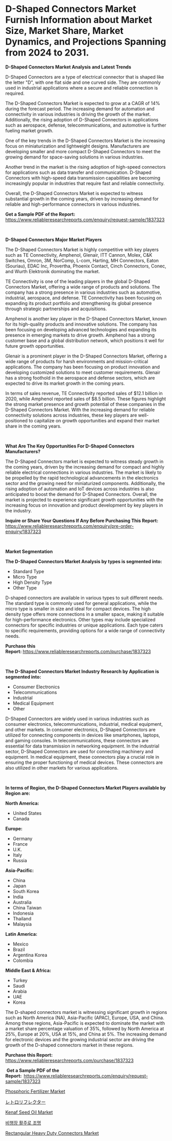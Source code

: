 <p><h1>D-Shaped Connectors Market Furnish Information about Market Size, Market Share, Market Dynamics, and Projections Spanning from 2024 to 2031.</h1></p><p><strong>D-Shaped Connectors Market Analysis and Latest Trends</strong></p>
<p><p>D-Shaped Connectors are a type of electrical connector that is shaped like the letter "D", with one flat side and one curved side. They are commonly used in industrial applications where a secure and reliable connection is required.</p><p>The D-Shaped Connectors Market is expected to grow at a CAGR of 14% during the forecast period. The increasing demand for automation and connectivity in various industries is driving the growth of the market. Additionally, the rising adoption of D-Shaped Connectors in applications such as aerospace, defense, telecommunications, and automotive is further fueling market growth.</p><p>One of the key trends in the D-Shaped Connectors Market is the increasing focus on miniaturization and lightweight designs. Manufacturers are developing smaller and more compact D-Shaped Connectors to meet the growing demand for space-saving solutions in various industries.</p><p>Another trend in the market is the rising adoption of high-speed connectors for applications such as data transfer and communication. D-Shaped Connectors with high-speed data transmission capabilities are becoming increasingly popular in industries that require fast and reliable connectivity.</p><p>Overall, the D-Shaped Connectors Market is expected to witness substantial growth in the coming years, driven by increasing demand for reliable and high-performance connectors in various industries.</p></p>
<p><strong>Get a Sample PDF of the Report:&nbsp;</strong> <a href="https://www.reliableresearchreports.com/enquiry/request-sample/1837323">https://www.reliableresearchreports.com/enquiry/request-sample/1837323</a></p>
<p>&nbsp;</p>
<p><strong>D-Shaped Connectors Major Market Players</strong></p>
<p><p>The D-Shaped Connectors Market is highly competitive with key players such as TE Connectivity, Amphenol, Glenair, ITT Cannon, Molex, C&K Switches, Omron, 3M, NorComp, L-com, Harting, MH Connectors, Eaton (Souriau), EDAC Inc, Provertha, Phoenix Contact, Cinch Connectors, Conec, and Wurth Elektronik dominating the market.</p><p>TE Connectivity is one of the leading players in the global D-Shaped Connectors Market, offering a wide range of products and solutions. The company has a strong presence in various industries such as automotive, industrial, aerospace, and defense. TE Connectivity has been focusing on expanding its product portfolio and strengthening its global presence through strategic partnerships and acquisitions.</p><p>Amphenol is another key player in the D-Shaped Connectors Market, known for its high-quality products and innovative solutions. The company has been focusing on developing advanced technologies and expanding its presence in emerging markets to drive growth. Amphenol has a strong customer base and a global distribution network, which positions it well for future growth opportunities.</p><p>Glenair is a prominent player in the D-Shaped Connectors Market, offering a wide range of products for harsh environments and mission-critical applications. The company has been focusing on product innovation and developing customized solutions to meet customer requirements. Glenair has a strong foothold in the aerospace and defense sectors, which are expected to drive its market growth in the coming years.</p><p>In terms of sales revenue, TE Connectivity reported sales of $12.1 billion in 2020, while Amphenol reported sales of $8.5 billion. These figures highlight the strong market presence and growth potential of these companies in the D-Shaped Connectors Market. With the increasing demand for reliable connectivity solutions across industries, these key players are well-positioned to capitalize on growth opportunities and expand their market share in the coming years.</p></p>
<p>&nbsp;</p>
<p><strong>What Are The Key Opportunities For D-Shaped Connectors Manufacturers?</strong></p>
<p><p>The D-Shaped Connectors market is expected to witness steady growth in the coming years, driven by the increasing demand for compact and highly reliable electrical connections in various industries. The market is likely to be propelled by the rapid technological advancements in the electronics sector and the growing need for miniaturized components. Additionally, the rising adoption of automation and IoT devices across industries is also anticipated to boost the demand for D-Shaped Connectors. Overall, the market is projected to experience significant growth opportunities with the increasing focus on innovation and product development by key players in the industry.</p></p>
<p><strong>Inquire or Share Your Questions If Any Before Purchasing This Report:</strong> <a href="https://www.reliableresearchreports.com/enquiry/pre-order-enquiry/1837323">https://www.reliableresearchreports.com/enquiry/pre-order-enquiry/1837323</a></p>
<p>&nbsp;</p>
<p><strong>Market Segmentation</strong></p>
<p><strong>The D-Shaped Connectors Market Analysis by types is segmented into:</strong></p>
<p><ul><li>Standard Type</li><li>Micro Type</li><li>High Density Type</li><li>Other Type</li></ul></p>
<p><p>D-shaped connectors are available in various types to suit different needs. The standard type is commonly used for general applications, while the micro type is smaller in size and ideal for compact devices. The high density type offers more connections in a smaller space, making it suitable for high-performance electronics. Other types may include specialized connectors for specific industries or unique applications. Each type caters to specific requirements, providing options for a wide range of connectivity needs.</p></p>
<p><strong>Purchase this Report:&nbsp;</strong><a href="https://www.reliableresearchreports.com/purchase/1837323">https://www.reliableresearchreports.com/purchase/1837323</a></p>
<p>&nbsp;</p>
<p><strong>The D-Shaped Connectors Market Industry Research by Application is segmented into:</strong></p>
<p><ul><li>Consumer Electronics</li><li>Telecommunications</li><li>Industrial</li><li>Medical Equipment</li><li>Other</li></ul></p>
<p><p>D-Shaped Connectors are widely used in various industries such as consumer electronics, telecommunications, industrial, medical equipment, and other markets. In consumer electronics, D-Shaped Connectors are utilized for connecting components in devices like smartphones, laptops, and gaming consoles. In telecommunications, these connectors are essential for data transmission in networking equipment. In the industrial sector, D-Shaped Connectors are used for connecting machinery and equipment. In medical equipment, these connectors play a crucial role in ensuring the proper functioning of medical devices. These connectors are also utilized in other markets for various applications.</p></p>
<p>&nbsp;</p>
<p><strong>In terms of Region, the D-Shaped Connectors Market Players available by Region are:</strong></p>
<p>
    <p> <strong> North America: </strong>
        <ul>
            <li>United States</li>
            <li>Canada</li>
        </ul>
        </p> 
    <p> <strong> Europe: </strong>
        <ul>
            <li>Germany</li>
            <li>France</li>
            <li>U.K.</li>
            <li>Italy</li>
            <li>Russia</li>
        </ul>
        </p> 
    <p> <strong> Asia-Pacific: </strong>
        <ul>
            <li>China</li>
            <li>Japan</li>
            <li>South Korea</li>
            <li>India</li>
            <li>Australia</li>
            <li>China Taiwan</li>
            <li>Indonesia</li>
            <li>Thailand</li>
            <li>Malaysia</li>
        </ul>
        </p> 
    <p> <strong> Latin America: </strong>
        <ul>
            <li>Mexico</li>
            <li>Brazil</li>
            <li>Argentina Korea</li>
            <li>Colombia</li>
        </ul>
        </p> 
    <p> <strong> Middle East & Africa: </strong>
        <ul>
            <li>Turkey</li>
            <li>Saudi</li>
            <li>Arabia</li>
            <li>UAE</li>
            <li>Korea</li>
        </ul>
    </p>
    </p>
<p><p>The D-shaped connectors market is witnessing significant growth in regions such as North America (NA), Asia-Pacific (APAC), Europe, USA, and China. Among these regions, Asia-Pacific is expected to dominate the market with a market share percentage valuation of 35%, followed by North America at 25%, Europe at 20%, USA at 15%, and China at 5%. The increasing demand for electronic devices and the growing industrial sector are driving the growth of the D-shaped connectors market in these regions.</p></p>
<p><strong>Purchase this Report: </strong><a href="https://www.reliableresearchreports.com/purchase/1837323">https://www.reliableresearchreports.com/purchase/1837323</a></p>
<p>&nbsp;<strong>Get a Sample PDF of the Report:&nbsp;&nbsp;</strong><a href="https://www.reliableresearchreports.com/enquiry/request-sample/1837323">https://www.reliableresearchreports.com/enquiry/request-sample/1837323</a></p>
<p><strong></strong></p>
<p><p><a href="https://issuu.com/reportprime-2/docs/phosphoric-fertilizer-market-size-2030.pptx">Phosphoric Fertilizer Market</a></p><p><a href="https://github.com/wkuactfdzwizk06/Market-Research-Report-List-1/blob/main/57841857673.md">レトロリフレクター</a></p><p><a href="https://issuu.com/reportprime-2/docs/kenaf-seed-oil-market-size-2030.pptx">Kenaf Seed Oil Market</a></p><p><a href="https://github.com/xvz497517413/Market-Research-Report-List-1/blob/main/46147417039.md">비행장 활주로 조명</a></p><p><a href="https://github.com/Hazelklievgspy6vdcsmu106w/Market-Research-Report-List-1/blob/main/rectangular-heavy-duty-connectors-market.md">Rectangular Heavy Duty Connectors Market</a></p></p>